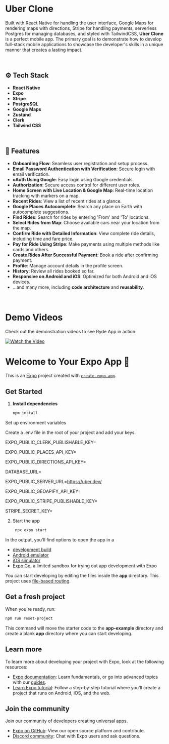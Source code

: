 # Uber Clone

Built with React Native for handling the user interface, Google Maps for rendering maps with directions, Stripe for handling payments, serverless Postgres for managing databases, and styled with TailwindCSS, **Uber Clone** is a perfect mobile app. The primary goal is to demonstrate how to develop full-stack mobile applications to showcase the developer's skills in a unique manner that creates a lasting impact.

<br />

## ⚙️ Tech Stack

- **React Native**  
- **Expo**  
- **Stripe**  
- **PostgreSQL**  
- **Google Maps**  
- **Zustand**  
- **Clerk**  
- **Tailwind CSS**

<br />

## 🔋 Features

- **Onboarding Flow**: Seamless user registration and setup process.  
- **Email Password Authentication with Verification**: Secure login with email verification.  
- **oAuth Using Google**: Easy login using Google credentials.  
- **Authorization**: Secure access control for different user roles.  
- **Home Screen with Live Location & Google Map**: Real-time location tracking with markers on a map.  
- **Recent Rides**: View a list of recent rides at a glance.  
- **Google Places Autocomplete**: Search any place on Earth with autocomplete suggestions.  
- **Find Rides**: Search for rides by entering 'From' and 'To' locations.  
- **Select Rides from Map**: Choose available cars near your location from the map.  
- **Confirm Ride with Detailed Information**: View complete ride details, including time and fare price.  
- **Pay for Ride Using Stripe**: Make payments using multiple methods like cards and others.  
- **Create Rides After Successful Payment**: Book a ride after confirming payment.  
- **Profile**: Manage account details in the profile screen.  
- **History**: Review all rides booked so far.  
- **Responsive on Android and iOS**: Optimized for both Android and iOS devices.  
- …and many more, including **code architecture** and **reusability**.

<br />

# Demo Videos

Check out the demonstration videos to see Ryde App in action:

[![Watch the Video](https://img.youtube.com/vi/194uqs8GVic/0.jpg)](https://www.youtube.com/watch?v=194uqs8GVic)




# Welcome to Your Expo App 👋

This is an [Expo](https://expo.dev) project created with [`create-expo-app`](https://www.npmjs.com/package/create-expo-app).

## Get Started

1. **Install dependencies**

   ```bash
   npm install

Set up environment variables

Create a .env file in the root of your project and add your keys.

EXPO_PUBLIC_CLERK_PUBLISHABLE_KEY=


EXPO_PUBLIC_PLACES_API_KEY=

EXPO_PUBLIC_DIRECTIONS_API_KEY=

DATABASE_URL=

EXPO_PUBLIC_SERVER_URL=https://uber.dev/

EXPO_PUBLIC_GEOAPIFY_API_KEY=

EXPO_PUBLIC_STRIPE_PUBLISHABLE_KEY=

STRIPE_SECRET_KEY=



2. Start the app

   ```bash
    npx expo start
   ```

In the output, you'll find options to open the app in a

- [development build](https://docs.expo.dev/develop/development-builds/introduction/)
- [Android emulator](https://docs.expo.dev/workflow/android-studio-emulator/)
- [iOS simulator](https://docs.expo.dev/workflow/ios-simulator/)
- [Expo Go](https://expo.dev/go), a limited sandbox for trying out app development with Expo

You can start developing by editing the files inside the **app** directory. This project uses [file-based routing](https://docs.expo.dev/router/introduction).

## Get a fresh project

When you're ready, run:

```bash
npm run reset-project
```

This command will move the starter code to the **app-example** directory and create a blank **app** directory where you can start developing.

## Learn more

To learn more about developing your project with Expo, look at the following resources:

- [Expo documentation](https://docs.expo.dev/): Learn fundamentals, or go into advanced topics with our [guides](https://docs.expo.dev/guides).
- [Learn Expo tutorial](https://docs.expo.dev/tutorial/introduction/): Follow a step-by-step tutorial where you'll create a project that runs on Android, iOS, and the web.

## Join the community

Join our community of developers creating universal apps.

- [Expo on GitHub](https://github.com/expo/expo): View our open source platform and contribute.
- [Discord community](https://chat.expo.dev): Chat with Expo users and ask questions.
